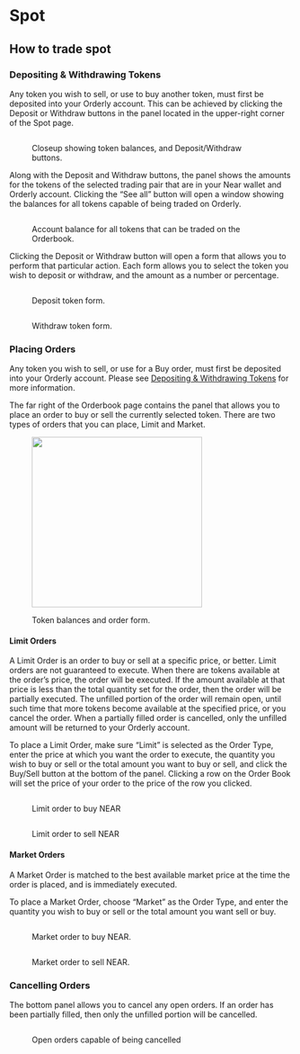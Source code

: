 # Spot

## How to trade spot

### Depositing & Withdrawing Tokens

Any token you wish to sell, or use to buy another token, must first be deposited into your Orderly account. This can be achieved by clicking the Deposit or Withdraw buttons in the panel located in the upper-right corner of the Spot page.

<figure><img src="../../../../.gitbook/assets/orderly_06_balances.png" alt=""><figcaption><p>Closeup showing token balances, and Deposit/Withdraw buttons. </p></figcaption></figure>

Along with the Deposit and Withdraw buttons, the panel shows the amounts for the tokens of the selected trading pair that are in your Near wallet and Orderly account. Clicking the “See all” button will open a window showing the balances for all tokens capable of being traded on Orderly.

<figure><img src="../../../../.gitbook/assets/orderly_06b_all_balances.png" alt=""><figcaption><p>Account balance for all tokens that can be traded on the Orderbook.</p></figcaption></figure>

Clicking the Deposit or Withdraw button will open a form that allows you to perform that particular action. Each form allows you to select the token you wish to deposit or withdraw, and the amount as a number or percentage.

<div>

<figure><img src="../../../../.gitbook/assets/orderly_07a_depositnear.png" alt=""><figcaption><p>Deposit token form.</p></figcaption></figure>

 

<figure><img src="../../../../.gitbook/assets/orderly_07b_withdrawusdc.png" alt=""><figcaption><p>Withdraw token form.</p></figcaption></figure>

</div>

### Placing Orders

Any token you wish to sell, or use for a Buy order, must first be deposited into your Orderly account. Please see [Depositing & Withdrawing Tokens](spot.md#depositing-and-withdrawing-tokens) for more information.

The far right of the Orderbook page contains the panel that allows you to place an order to buy or sell the currently selected token. There are two types of orders that you can place, Limit and Market.

<figure><img src="../../../../.gitbook/assets/order.png" alt="" width="303"><figcaption><p>Token balances and order form.</p></figcaption></figure>

#### Limit Orders

A Limit Order is an order to buy or sell at a specific price, or better. Limit orders are not guaranteed to execute. When there are tokens available at the order’s price, the order will be executed. If the amount available at that price is less than the total quantity set for the order, then the order will be partially executed. The unfilled portion of the order will remain open, until such time that more tokens become available at the specified price, or you cancel the order. When a partially filled order is cancelled, only the unfilled amount will be returned to your Orderly account.

To place a Limit Order, make sure “Limit” is selected as the Order Type, enter the price at which you want the order to execute, the quantity you wish to buy or sell or the total amount you want to buy or sell, and click the Buy/Sell button at the bottom of the panel. Clicking a row on the Order Book will set the price of your order to the price of the row you clicked.

<div>

<figure><img src="../../../../.gitbook/assets/limit order to buy.png" alt=""><figcaption><p>Limit order to buy NEAR</p></figcaption></figure>

 

<figure><img src="../../../../.gitbook/assets/limit order to sell.png" alt=""><figcaption><p>Limit order to sell NEAR</p></figcaption></figure>

</div>

#### Market Orders

A Market Order is matched to the best available market price at the time the order is placed, and is immediately executed.

To place a Market Order, choose “Market” as the Order Type, and enter the quantity  you wish to buy or sell or the total amount you want sell or buy.

<div>

<figure><img src="../../../../.gitbook/assets/market buy.png" alt=""><figcaption><p>Market order to buy NEAR.</p></figcaption></figure>

 

<figure><img src="../../../../.gitbook/assets/market sell.png" alt=""><figcaption><p>Market order to sell NEAR.</p></figcaption></figure>

</div>

### Cancelling Orders

The bottom panel allows you to cancel any open orders. If an order has been partially filled, then only the unfilled portion will be cancelled.

<figure><img src="../../../../.gitbook/assets/orderly_11_currentorders.png" alt=""><figcaption><p>Open orders capable of being cancelled </p></figcaption></figure>
